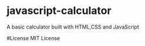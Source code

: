 # javascript-calculator
A basic calculator built with HTML,CSS and JavaScript

#License
MIT License
